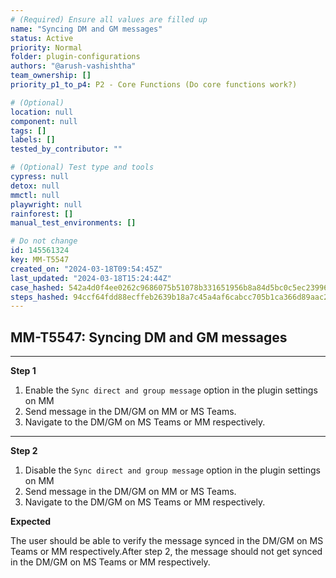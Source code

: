 ```yaml
---
# (Required) Ensure all values are filled up
name: "Syncing DM and GM messages"
status: Active
priority: Normal
folder: plugin-configurations
authors: "@arush-vashishtha"
team_ownership: []
priority_p1_to_p4: P2 - Core Functions (Do core functions work?)

# (Optional)
location: null
component: null
tags: []
labels: []
tested_by_contributor: ""

# (Optional) Test type and tools
cypress: null
detox: null
mmctl: null
playwright: null
rainforest: []
manual_test_environments: []

# Do not change
id: 145561324
key: MM-T5547
created_on: "2024-03-18T09:54:45Z"
last_updated: "2024-03-18T15:24:44Z"
case_hashed: 542a4d0f4ee0262c9686075b51078b331651956b8a84d5bc0c5ec239969b0d3f1afafac4bdb3de287084922047235dca
steps_hashed: 94ccf64fdd88ecffeb2639b18a7c45a4af6cabcc705b1ca366d89aac21ffd40d177347fea54180e85788205bec4d89a6
---
```


<!-- (Auto-generated) Based on frontmatter's "key" and "name" -->

## MM-T5547: Syncing DM and GM messages

---

**Step 1**

1. Enable the `Sync direct and group message` option in the plugin settings on MM
2. Send message in the DM/GM on MM or MS Teams.
3. Navigate to the DM/GM on MS Teams or MM respectively.

---

**Step 2**

1. Disable the `Sync direct and group message` option in the plugin settings on MM
2. Send message in the DM/GM on MM or MS Teams.
3. Navigate to the DM/GM on MS Teams or MM respectively.

**Expected**

The user should be able to verify the message synced in the DM/GM on MS Teams or MM respectively.After step 2, the message should not get synced in the DM/GM on MS Teams or MM respectively.
